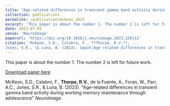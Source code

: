 ```yaml
---
title: "Age-related differences in transient gamma band activity during working memory maintenance through adolescence"
collection: publications
permalink: /publication/mckeon_2023
excerpt: 'This paper is about the number 1. The number 2 is left for future work.'
date: 2023-07-01
venue: 'NeuroImage'
paperurl: 'https://doi.org/10.1016/j.neuroimage.2023.120112'
citation: 'McKeon, S.D., Calabro, F., **Thorpe, R.V.**, ...
Jones, S.R., \& Luna, B. (2023). &quot;Age-related differences in transient gamma band activity during working memory maintenance through adolescence&quot;<i>NeuroImage</i>.'
---
```

This paper is about the number 1. The number 2 is left for future work.

[Download paper here](http://academicpages.github.io/files/paper1.pdf)

McKeon, S.D., Calabro, F., **Thorpe, R.V.**, de la Fuente, A., Foran, W., Parr, A.C., Jones, S.R., \& Luna, B. (2023). "Age-related differences in transient gamma band activity during working memory maintenance through adolescence" <i>NeuroImage</i>.
